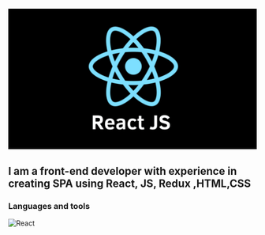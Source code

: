 ![Header](https://github.com/Oleg655/oleg655/blob/main/assets/reactJs.png)

## I am a front-end developer with experience in creating SPA using React, JS, Redux ,HTML,CSS

### Languages and tools
![React](https://img.shields.io/badge/-React-090909)